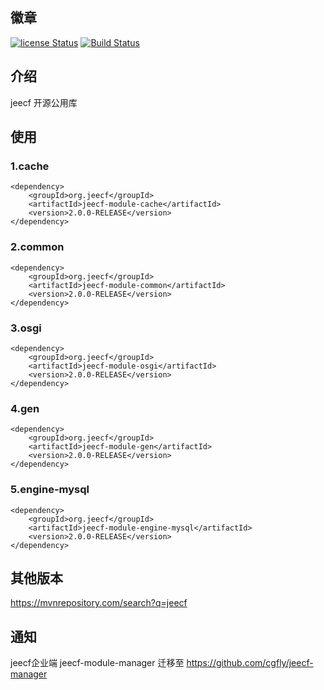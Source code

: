 
## 徽章  
[![license Status](https://img.shields.io/badge/License-Apache%202.0-blue.svg?branch=v2.0)](http://www.apache.org/licenses/LICENSE-2.0.txt)
[![Build Status](https://travis-ci.org/cgfly/jeecf.svg?branch=v2.0)](https://travis-ci.org/cgfly/jeecf)  
## 介绍  
jeecf 开源公用库

## 使用
### 1.cache  
``` 
<dependency>
    <groupId>org.jeecf</groupId>
    <artifactId>jeecf-module-cache</artifactId>
    <version>2.0.0-RELEASE</version>
</dependency>
``` 
### 2.common  
``` 
<dependency>  
    <groupId>org.jeecf</groupId>  
    <artifactId>jeecf-module-common</artifactId>  
    <version>2.0.0-RELEASE</version>  
</dependency>
``` 
### 3.osgi  
``` 
<dependency>
    <groupId>org.jeecf</groupId>  
    <artifactId>jeecf-module-osgi</artifactId>
    <version>2.0.0-RELEASE</version>
</dependency>
```  
### 4.gen  
``` 
<dependency>
    <groupId>org.jeecf</groupId>
    <artifactId>jeecf-module-gen</artifactId>
    <version>2.0.0-RELEASE</version>
</dependency>
``` 
### 5.engine-mysql  
``` 
<dependency>
    <groupId>org.jeecf</groupId>
    <artifactId>jeecf-module-engine-mysql</artifactId>
    <version>2.0.0-RELEASE</version>
</dependency>
``` 
## 其他版本  
https://mvnrepository.com/search?q=jeecf

## 通知
jeecf企业端 jeecf-module-manager 迁移至 https://github.com/cgfly/jeecf-manager
